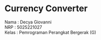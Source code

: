 # Currency Converter

Nama  : Decya Giovanni <br>
NRP   : 5025221027 <br>
Kelas : Pemrograman Perangkat Bergerak (G)
